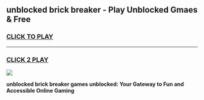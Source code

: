 
## unblocked brick breaker - Play Unblocked Gmaes & Free
<h3>
<a href="https://news.freeplayer.one?title=unblocked_brick_breaker&ref=23F">CLICK TO PLAY</a></h3>
<hr>

<h3>
<a href="https://news.freeplayer.one?title=unblocked_brick_breaker&ref=23F">CLICK 2 PLAY</a>
  
</h3>

<a href="https://news.freeplayer.one?title=unblocked_brick_breaker&ref=23F/"><img src="https://clearcache.store/games.png"></a>


**unblocked brick breaker games unblocked: Your Gateway to Fun and Accessible Online Gaming**
